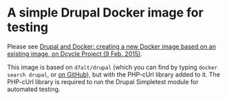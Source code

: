 A simple Drupal Docker image for testing
=====

Please see [Drupal and Docker: creating a new Docker image based on an existing image, on Dcycle Project (9 Feb. 2015)](http://dcycleproject.org/blog/89).

This image is based on `d7alt/drupal` (which you can find by typing `docker search drupal`, or [on GitHub](https://github.com/b7alt/drupal)), but with the PHP-cUrl library added to it. The PHP-cUrl library is required to run the Drupal Simpletest module for automated testing.
